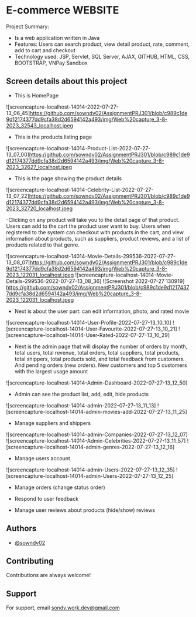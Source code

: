 
# E-commerce WEBSITE

Project Summary:

- Is a web application written in Java
- Features: Users can search product, view detail product, rate, comment, add to cart and checkout
- Technology used: JSP, Servlet, SQL Server, AJAX, GITHUB, HTML, CSS, BOOTSTRAP, VNPay Sandbox

## Screen details about this project

- This is HomePage

![screencapture-localhost-14014-2022-07-27-13_06_45]<https://github.com/sowndv02/AssignmentPRJ301/blob/c989c1de9d12174377dd9cfa38d2d6594142a493/img/Web%20capture_3-8-2023_32543_localhost.jpeg>

- This is the products listing page

![screencapture-localhost-14014-Product-List-2022-07-27-13_07_00]<https://github.com/sowndv02/AssignmentPRJ301/blob/c989c1de9d12174377dd9cfa38d2d6594142a493/img/Web%20capture_3-8-2023_32627_localhost.jpeg>

- This is the page showing the product details

![screencapture-localhost-14014-Celebrity-List-2022-07-27-13_07_22]<https://github.com/sowndv02/AssignmentPRJ301/blob/c989c1de9d12174377dd9cfa38d2d6594142a493/img/Web%20capture_3-8-2023_32720_localhost.jpeg>

-Clicking on any product will take you to the detail page of that product. Users can add to the cart the product user want to buy. Users when registered to the system can checkout with products in the cart, and view information about products, such as suppliers, product reviews, and a list of products related to that genre.

![screencapture-localhost-14014-Movie-Details-299536-2022-07-27-13_08_07]<https://github.com/sowndv02/AssignmentPRJ301/blob/c989c1de9d12174377dd9cfa38d2d6594142a493/img/Web%20capture_3-8-2023_122031_localhost.jpeg>
![screencapture-localhost-14014-Movie-Details-299536-2022-07-27-13_08_36]
![Screenshot 2022-07-27 130919] <https://github.com/sowndv02/AssignmentPRJ301/blob/c989c1de9d12174377dd9cfa38d2d6594142a493/img/Web%20capture_3-8-2023_122031_localhost.jpeg>


- Next is about the user part: can edit information, photo, and rated movie

![screencapture-localhost-14014-User-Profile-2022-07-27-13_10_10]
![screencapture-localhost-14014-User-Favourite-2022-07-27-13_10_21]
![screencapture-localhost-14014-User-Rated-2022-07-27-13_10_29]

- Next is the admin page that will display the number of orders by month, total users, total revenue, total orders, total suppliers, total products, total shippers, total products sold, and total feedback from customers. And pending orders (new orders). New customers and top 5 customers with the largest usage amount

![screencapture-localhost-14014-Admin-Dashboard-2022-07-27-13_12_50]

- Admin can see the product list, add, edit, hide products

![screencapture-localhost-14014-admin-2022-07-27-13_11_13]
![screencapture-localhost-14014-admin-movies-add-2022-07-27-13_11_25]

- Manage suppliers and shippers

![screencapture-localhost-14014-admin-Companies-2022-07-27-13_12_07]
![screencapture-localhost-14014-Admin-Celebrities-2022-07-27-13_11_57]
![screencapture-localhost-14014-admin-genres-2022-07-27-13_12_16]

- Manage users account

![screencapture-localhost-14014-admin-Users-2022-07-27-13_12_35]
![screencapture-localhost-14014-admin-Users-2022-07-27-13_12_25]

- Manage orders (change status order)

- Respond to user feedback

- Manage user reviews about products (hide/show) reviews

## Authors

- [@sowndv02](https://github.com/sowndv02)

## Contributing

Contributions are always welcome!

## Support

For support, email <sondv.work.dev@gmail.com>
